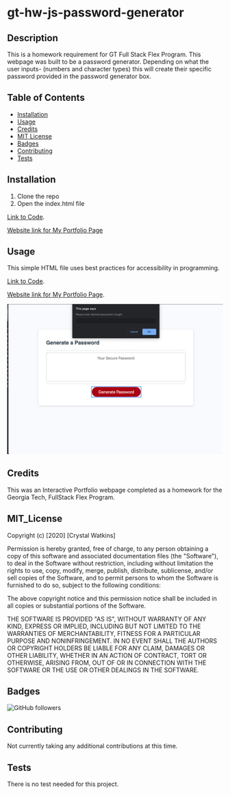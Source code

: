 # gt-hw-js-password-generator

## Description 

This is a homework requirement for GT Full Stack Flex Program. This webpage was built to be a password generator. Depending on what the user inputs- (numbers and character types) this will create their specific password provided in the password generator box.


## Table of Contents

* [Installation](#installation)
* [Usage](#usage)
* [Credits](#credits)
* [MIT License](#mit_license)
* [Badges](#badges)
* [Contributing](#contributing)
* [Tests](#tests)


## Installation

1. Clone the repo
2. Open the index.html file

[Link to Code](https://crystalwatkins.github.io/gt-hw-js-password-generator/.).
 
[Website link for My Portfolio Page](https://github.com/CrystalWatkins/gt-hw-js-password-generator)


## Usage 

This simple HTML file uses best practices for accessibility in programming.

[Link to Code](https://crystalwatkins.github.io/gt-hw-js-password-generator/.).
 
[Website link for My Portfolio Page](https://github.com/CrystalWatkins/gt-hw-js-password-generator).

![Web Page 1](passwordpage.png)

## Credits

This was an Interactive Portfolio webpage completed as a homework for the Georgia 
Tech, 
FullStack Flex Program.

## MIT_License

Copyright (c) [2020] [Crystal Watkins]

Permission is hereby granted, free of charge, to any person obtaining a copy
of this software and associated documentation files (the "Software"), to deal
in the Software without restriction, including without limitation the rights
to use, copy, modify, merge, publish, distribute, sublicense, and/or sell
copies of the Software, and to permit persons to whom the Software is
furnished to do so, subject to the following conditions:

The above copyright notice and this permission notice shall be included in all
copies or substantial portions of the Software.

THE SOFTWARE IS PROVIDED "AS IS", WITHOUT WARRANTY OF ANY KIND, EXPRESS OR
IMPLIED, INCLUDING BUT NOT LIMITED TO THE WARRANTIES OF MERCHANTABILITY,
FITNESS FOR A PARTICULAR PURPOSE AND NONINFRINGEMENT. IN NO EVENT SHALL THE
AUTHORS OR COPYRIGHT HOLDERS BE LIABLE FOR ANY CLAIM, DAMAGES OR OTHER
LIABILITY, WHETHER IN AN ACTION OF CONTRACT, TORT OR OTHERWISE, ARISING FROM,
OUT OF OR IN CONNECTION WITH THE SOFTWARE OR THE USE OR OTHER DEALINGS IN THE
SOFTWARE.


## Badges

![GitHub followers](https://img.shields.io/github/followers/CrystalWatkins?style=social)


## Contributing

Not currently taking any additional contributions at this time.

## Tests

There is no test needed for this project. 

